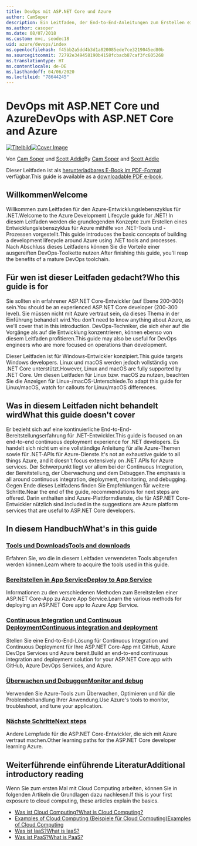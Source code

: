 ```yaml
---
title: DevOps mit ASP.NET Core und Azure
author: CamSoper
description: Ein Leitfaden, der End-to-End-Anleitungen zum Erstellen einer DevOps-Pipeline für eine in Azure gehostete ASP.NET Core-App bereitstellt.
ms.author: casoper
ms.date: 08/07/2018
ms.custom: mvc, seodec18
uid: azure/devops/index
ms.openlocfilehash: f45bb2a5dd4b3d1a820085ede7ce3219045ed80b
ms.sourcegitcommit: 72792e349458190b4158fcbacb87caf3fc605268
ms.translationtype: HT
ms.contentlocale: de-DE
ms.lasthandoff: 04/06/2020
ms.locfileid: "78644245"
---
```

# <a name="devops-with-aspnet-core-and-azure"></a><span data-ttu-id="de772-103">DevOps mit ASP.NET Core und Azure</span><span class="sxs-lookup"><span data-stu-id="de772-103">DevOps with ASP.NET Core and Azure</span></span>

<span data-ttu-id="de772-104">[![Titelbild](./media/cover-large.png)](https://aka.ms/devopsbook)</span><span class="sxs-lookup"><span data-stu-id="de772-104">[![Cover Image](./media/cover-large.png)](https://aka.ms/devopsbook)</span></span>

<span data-ttu-id="de772-105">Von [Cam Soper](https://twitter.com/camsoper) und [Scott Addie](https://twitter.com/scottaddie)</span><span class="sxs-lookup"><span data-stu-id="de772-105">By [Cam Soper](https://twitter.com/camsoper) and [Scott Addie](https://twitter.com/scottaddie)</span></span>

<span data-ttu-id="de772-106">Dieser Leitfaden ist als [herunterladbares E-Book im PDF-Format](https://aka.ms/devopsbook) verfügbar.</span><span class="sxs-lookup"><span data-stu-id="de772-106">This guide is available as a [downloadable PDF e-book](https://aka.ms/devopsbook).</span></span>

## <a name="welcome"></a><span data-ttu-id="de772-107">Willkommen</span><span class="sxs-lookup"><span data-stu-id="de772-107">Welcome</span></span> 

<span data-ttu-id="de772-108">Willkommen zum Leitfaden für den Azure-Entwicklungslebenszyklus für .NET.</span><span class="sxs-lookup"><span data-stu-id="de772-108">Welcome to the Azure Development Lifecycle guide for .NET!</span></span> <span data-ttu-id="de772-109">In diesem Leitfaden werden die grundlegenden Konzepte zum Erstellen eines Entwicklungslebenszyklus für Azure mithilfe von .NET-Tools und -Prozessen vorgestellt.</span><span class="sxs-lookup"><span data-stu-id="de772-109">This guide introduces the basic concepts of building a development lifecycle around Azure using .NET tools and processes.</span></span> <span data-ttu-id="de772-110">Nach Abschluss dieses Leitfadens können Sie die Vorteile einer ausgereiften DevOps-Toolkette nutzen.</span><span class="sxs-lookup"><span data-stu-id="de772-110">After finishing this guide, you'll reap the benefits of a mature DevOps toolchain.</span></span>

## <a name="who-this-guide-is-for"></a><span data-ttu-id="de772-111">Für wen ist dieser Leitfaden gedacht?</span><span class="sxs-lookup"><span data-stu-id="de772-111">Who this guide is for</span></span>

<span data-ttu-id="de772-112">Sie sollten ein erfahrener ASP.NET Core-Entwickler (auf Ebene 200–300) sein.</span><span class="sxs-lookup"><span data-stu-id="de772-112">You should be an experienced ASP.NET Core developer (200-300 level).</span></span> <span data-ttu-id="de772-113">Sie müssen nicht mit Azure vertraut sein, da dieses Thema in der Einführung behandelt wird.</span><span class="sxs-lookup"><span data-stu-id="de772-113">You don't need to know anything about Azure, as we'll cover that in this introduction.</span></span> <span data-ttu-id="de772-114">DevOps-Techniker, die sich eher auf die Vorgänge als auf die Entwicklung konzentrieren, können ebenso von diesem Leitfaden profitieren.</span><span class="sxs-lookup"><span data-stu-id="de772-114">This guide may also be useful for DevOps engineers who are more focused on operations than development.</span></span>

<span data-ttu-id="de772-115">Dieser Leitfaden ist für Windows-Entwickler konzipiert.</span><span class="sxs-lookup"><span data-stu-id="de772-115">This guide targets Windows developers.</span></span> <span data-ttu-id="de772-116">Linux und macOS werden jedoch vollständig von .NET Core unterstützt.</span><span class="sxs-lookup"><span data-stu-id="de772-116">However, Linux and macOS are fully supported by .NET Core.</span></span> <span data-ttu-id="de772-117">Um diesen Leitfaden für Linux bzw. macOS zu nutzen, beachten Sie die Anzeigen für Linux-/macOS-Unterschiede.</span><span class="sxs-lookup"><span data-stu-id="de772-117">To adapt this guide for Linux/macOS, watch for callouts for Linux/macOS differences.</span></span>

## <a name="what-this-guide-doesnt-cover"></a><span data-ttu-id="de772-118">Was in diesem Leitfaden nicht behandelt wird</span><span class="sxs-lookup"><span data-stu-id="de772-118">What this guide doesn't cover</span></span>

<span data-ttu-id="de772-119">Er bezieht sich auf eine kontinuierliche End-to-End-Bereitstellungserfahrung für .NET-Entwickler.</span><span class="sxs-lookup"><span data-stu-id="de772-119">This guide is focused on an end-to-end continuous deployment experience for .NET developers.</span></span> <span data-ttu-id="de772-120">Es handelt sich nicht um eine vollständige Anleitung für alle Azure-Themen sowie für .NET-APIs für Azure-Dienste.</span><span class="sxs-lookup"><span data-stu-id="de772-120">It's not an exhaustive guide to all things Azure, and it doesn't focus extensively on .NET APIs for Azure services.</span></span> <span data-ttu-id="de772-121">Der Schwerpunkt liegt vor allem bei der Continuous Integration, der Bereitstellung, der Überwachung und dem Debuggen.</span><span class="sxs-lookup"><span data-stu-id="de772-121">The emphasis is all around continuous integration, deployment, monitoring, and debugging.</span></span> <span data-ttu-id="de772-122">Gegen Ende dieses Leitfadens finden Sie Empfehlungen für weitere Schritte.</span><span class="sxs-lookup"><span data-stu-id="de772-122">Near the end of the guide, recommendations for next steps are offered.</span></span> <span data-ttu-id="de772-123">Darin enthalten sind Azure-Plattformdienste, die für ASP.NET Core-Entwickler nützlich sind.</span><span class="sxs-lookup"><span data-stu-id="de772-123">Included in the suggestions are Azure platform services that are useful to ASP.NET Core developers.</span></span>

## <a name="whats-in-this-guide"></a><span data-ttu-id="de772-124">In diesem Handbuch</span><span class="sxs-lookup"><span data-stu-id="de772-124">What's in this guide</span></span>

### <a name="tools-and-downloads"></a>[<span data-ttu-id="de772-125">Tools und Downloads</span><span class="sxs-lookup"><span data-stu-id="de772-125">Tools and downloads</span></span>](xref:azure/devops/tools-and-downloads)

<span data-ttu-id="de772-126">Erfahren Sie, wo die in diesem Leitfaden verwendeten Tools abgerufen werden können.</span><span class="sxs-lookup"><span data-stu-id="de772-126">Learn where to acquire the tools used in this guide.</span></span>

### <a name="deploy-to-app-service"></a>[<span data-ttu-id="de772-127">Bereitstellen in App Service</span><span class="sxs-lookup"><span data-stu-id="de772-127">Deploy to App Service</span></span>](xref:azure/devops/deploy-to-app-service)

<span data-ttu-id="de772-128">Informationen zu den verschiedenen Methoden zum Bereitstellen einer ASP.NET Core-App zu Azure App Service.</span><span class="sxs-lookup"><span data-stu-id="de772-128">Learn the various methods for deploying an ASP.NET Core app to Azure App Service.</span></span>

### <a name="continuous-integration-and-deployment"></a>[<span data-ttu-id="de772-129">Continuous Integration und Continuous Deployment</span><span class="sxs-lookup"><span data-stu-id="de772-129">Continuous integration and deployment</span></span>](xref:azure/devops/cicd)

<span data-ttu-id="de772-130">Stellen Sie eine End-to-End-Lösung für Continuous Integration und Continuous Deployment für Ihre ASP.NET Core-App mit GitHub, Azure DevOps Services und Azure bereit.</span><span class="sxs-lookup"><span data-stu-id="de772-130">Build an end-to-end continuous integration and deployment solution for your ASP.NET Core app with GitHub, Azure DevOps Services, and Azure.</span></span>

### <a name="monitor-and-debug"></a>[<span data-ttu-id="de772-131">Überwachen und Debuggen</span><span class="sxs-lookup"><span data-stu-id="de772-131">Monitor and debug</span></span>](xref:azure/devops/monitor)

<span data-ttu-id="de772-132">Verwenden Sie Azure-Tools zum Überwachen, Optimieren und für die Problembehandlung Ihrer Anwendung.</span><span class="sxs-lookup"><span data-stu-id="de772-132">Use Azure's tools to monitor, troubleshoot, and tune your application.</span></span>

### <a name="next-steps"></a>[<span data-ttu-id="de772-133">Nächste Schritte</span><span class="sxs-lookup"><span data-stu-id="de772-133">Next steps</span></span>](xref:azure/devops/next-steps)

<span data-ttu-id="de772-134">Andere Lernpfade für die ASP.NET Core-Entwickler, die sich mit Azure vertraut machen.</span><span class="sxs-lookup"><span data-stu-id="de772-134">Other learning paths for the ASP.NET Core developer learning Azure.</span></span>

## <a name="additional-introductory-reading"></a><span data-ttu-id="de772-135">Weiterführende einführende Literatur</span><span class="sxs-lookup"><span data-stu-id="de772-135">Additional introductory reading</span></span>

<span data-ttu-id="de772-136">Wenn Sie zum ersten Mal mit Cloud Computing arbeiten, können Sie in folgenden Artikeln die Grundlagen dazu nachlesen.</span><span class="sxs-lookup"><span data-stu-id="de772-136">If this is your first exposure to cloud computing, these articles explain the basics.</span></span>

* [<span data-ttu-id="de772-137">Was ist Cloud Computing?</span><span class="sxs-lookup"><span data-stu-id="de772-137">What is Cloud Computing?</span></span>](https://azure.microsoft.com/overview/what-is-cloud-computing/)
* [<span data-ttu-id="de772-138">Examples of Cloud Computing (Beispiele für Cloud Computing)</span><span class="sxs-lookup"><span data-stu-id="de772-138">Examples of Cloud Computing</span></span>](https://azure.microsoft.com/overview/examples-of-cloud-computing/)
* [<span data-ttu-id="de772-139">Was ist IaaS?</span><span class="sxs-lookup"><span data-stu-id="de772-139">What is IaaS?</span></span>](https://azure.microsoft.com/overview/what-is-iaas/)
* [<span data-ttu-id="de772-140">Was ist PaaS?</span><span class="sxs-lookup"><span data-stu-id="de772-140">What is PaaS?</span></span>](https://azure.microsoft.com/overview/what-is-paas/)
